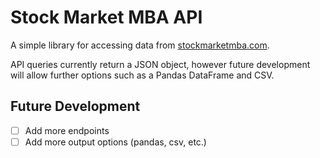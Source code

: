 # Stock Market MBA API

A simple library for accessing data from [stockmarketmba.com](https://stockmarketmba.com).

API queries currently return a JSON object, however future development will allow further options such as a Pandas DataFrame and CSV.

## Future Development

- [ ] Add more endpoints
- [ ] Add more output options (pandas, csv, etc.)